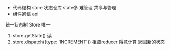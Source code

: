 - 代码结构
  store  状态仓库 state多 难管理 共享与管理
- 组件通信
  api 

统一状态树 Store 唯一 
1. store.getState() 读
2. store.dispatch({type: 'INCREMENT'})
  相应reducer 得意计算 返回新的状态
